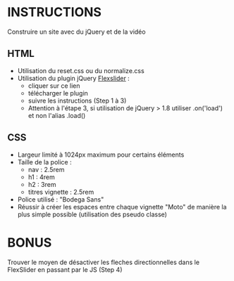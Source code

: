 # INSTRUCTIONS
Construire un site avec du jQuery et de la vidéo

## HTML
- Utilisation du reset.css ou du normalize.css
- Utilisation du plugin jQuery [Flexslider](https://www.woothemes.com/flexslider/) :
    - cliquer sur ce lien
    - télécharger le plugin
    - suivre les instructions (Step 1 à 3)
    - Attention à l'étape 3, si utilisation de jQuery > 1.8 utiliser .on('load') et non l'alias .load()

## CSS
- Largeur limité à 1024px maximum pour certains éléments
- Taille de la police :
    - nav : 2.5rem
    - h1 : 4rem
    - h2 : 3rem
    - titres vignette : 2.5rem
- Police utilisé : "Bodega Sans"
- Réussir à créer les espaces entre chaque vignette "Moto" de manière la plus simple possible (utilisation des pseudo classe)

# BONUS
Trouver le moyen de désactiver les fleches directionnelles dans le FlexSlider en passant par le JS (Step 4)
